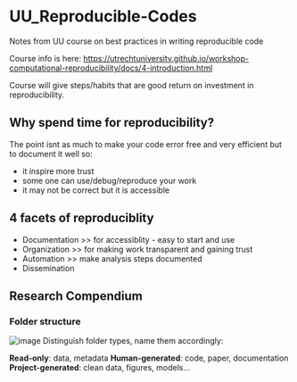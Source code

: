 # UU_Reproducible-Codes
Notes from UU course on best practices in writing reproducible code

Course info is here:
https://utrechtuniversity.github.io/workshop-computational-reproducibility/docs/4-introduction.html


Course will give steps/habits that are good return on investment in reproducibility.

## Why spend time for reproducibility?
The point isnt as much to make your code error free and very efficient but to document it well so:
- it inspire more trust
- some one can use/debug/reproduce your work
- it may not be correct but it is accessible

## 4 facets of reproduciblity
- Documentation >> for accessiblity - easy to start and use
- Organization >> for making work transparent and gaining trust
- Automation >> make analysis steps documented
- Dissemination

## Research Compendium
### Folder structure
![image](https://user-images.githubusercontent.com/38658817/220858325-2beec598-ec2e-43ed-b07d-49ef462e87b8.png)
Distinguish folder types, name them accordingly:

**Read-only**: data, metadata
**Human-generated**: code, paper, documentation
**Project-generated**: clean data, figures, models...




